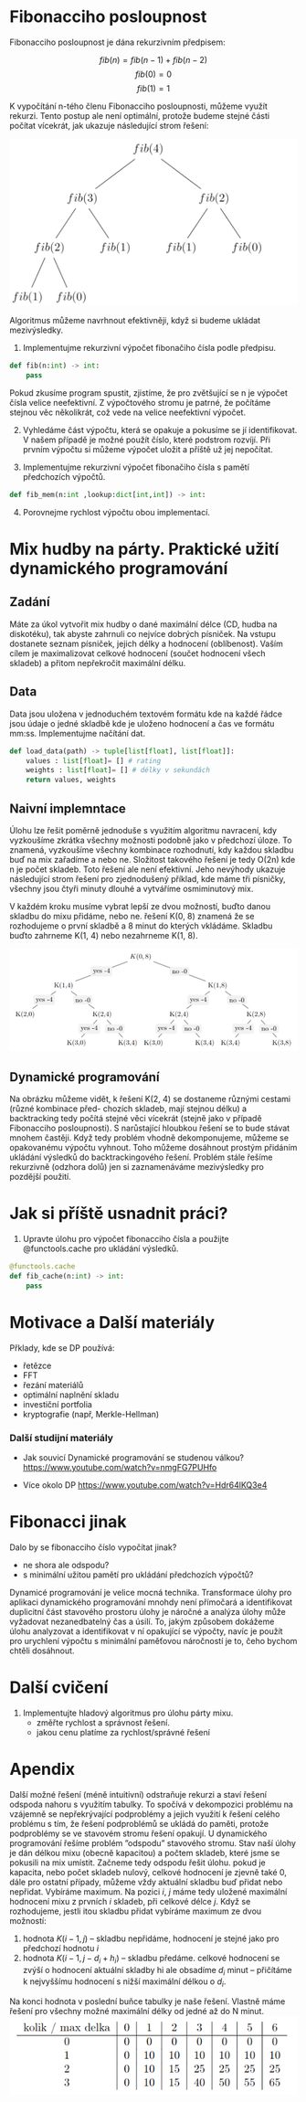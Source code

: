 
# Fibonacciho posloupnost

Fibonacciho posloupnost je dána rekurzivním předpisem:

$$fib(n) = fib(n − 1) + fib(n − 2)$$
$$fib(0) = 0$$
$$fib(1) = 1$$

K vypočítání n-tého členu Fibonacciho posloupnosti, můžeme využít rekurzi. Tento postup ale
není optimální, protože budeme stejné části počítat vícekrát, jak ukazuje následující strom řešení:


![Výpočet n-tého čísla fibonaccioho posloupnosti](img/tree.png)

Algoritmus můžeme navrhnout efektivněji, když si budeme ukládat mezivýsledky.

1. Implementujme rekurzivní výpočet fibonačiho čísla podle předpisu.
```python
def fib(n:int) -> int:
    pass
```


Pokud zkusíme program spustit, zjistíme, že pro zvětšující se n je výpočet čísla velice neefektivní. Z výpočtového stromu je patrné, že počítáme stejnou věc několikrát, což vede na velice neefektivní výpočet. 


2. Vyhledáme část výpočtu, která se opakuje a pokusíme se jí identifikovat. V našem případě je možné použít číslo, které podstrom rozvíjí. Při prvním výpočtu si můžeme výpočet uložit a příště už jej nepočítat. 

3. Implementujme rekurzivní výpočet fibonačiho čísla s pamětí předchozích výpočtů. 

```python
def fib_mem(n:int ,lookup:dict[int,int]) -> int:

```

4. Porovnejme rychlost výpočtu obou implementací. 


# Mix hudby na párty. Praktické užití dynamického programování

## Zadání
Máte za úkol vytvořit mix hudby o dané maximální délce (CD, hudba na diskotéku), tak abyste zahrnuli co nejvíce dobrých písniček. 
Na vstupu dostanete seznam písniček, jejich délky a hodnocení
(oblíbenost). Vaším cílem je maximalizovat celkové hodnocení (součet hodnocení všech skladeb) a
přitom nepřekročit maximální délku.



## Data
Data jsou uložena v jednoduchém textovém formátu kde na každé řádce jsou údaje o jedné skladbě
kde je uloženo hodnocení a čas ve formátu mm:ss. Implementujme načítání dat. 

```python
def load_data(path) -> tuple[list[float], list[float]]:
    values : list[float]= [] # rating
    weights : list[float]= [] # délky v sekundách
    return values, weights
```


## Naivní implemntace

Úlohu lze řešit poměrně jednoduše s využitím algoritmu navracení, kdy vyzkoušíme zkrátka
všechny možnosti podobně jako v předchozí úloze. To znamená, vyzkoušíme všechny kombinace
rozhodnutí, kdy každou skladbu buď na mix zařadíme a nebo ne. Složitost takového řešení je tedy
O(2n) kde n je počet skladeb. Toto řešení ale není efektivní. Jeho nevýhody ukazuje následující strom řešení pro zjednodušený příklad, kde máme tři písničky, všechny jsou čtyři minuty dlouhé a vytváříme osmiminutový mix.

V každém kroku musíme vybrat lepší ze dvou možností, buďto danou skladbu do mixu přidáme,
nebo ne. řešení K(0, 8) znamená že se rozhodujeme o první skladbě a 8 minut do kterých vkládáme.
Skladbu buďto zahrneme K(1, 4) nebo nezahrneme K(1, 8).

![knapsack](img/knapsack.png)



##  Dynamické programování
Na obrázku můžeme vidět, k řešení K(2, 4) se dostaneme různými cestami (různé kombinace před-
chozích skladeb, mají stejnou délku) a backtracking tedy počítá stejné věci vícekrát (stejně jako
v případě Fibonacciho posloupnosti). S narůstající hloubkou řešení se to bude stávat mnohem
častěji. Když tedy problém vhodně dekomponujeme, můžeme se opakovanému výpočtu vyhnout.
Toho můžeme dosáhnout prostým přidáním ukládání výsledků do backtrackingového řešení. Problém stále řešíme rekurzivně (odzhora dolů) jen si zaznamenáváme mezivýsledky pro pozdější
použití.


# Jak si příště usnadnit práci? 
1. Upravte úlohu pro výpočet fibonacciho čísla a použijte @functools.cache pro ukládání výsledků. 
```python 
@functools.cache
def fib_cache(n:int) -> int:
    pass
```


# Motivace a Další materiály


Přklady, kde se DP používá: 
- řetězce
- FFT
- řezání materiálů
- optimální naplnění skladu
- investiční portfolia
- kryptografie (např, Merkle-Hellman)

### Další studijní materiály
- Jak souvicí Dynamické programování se studenou válkou? https://www.youtube.com/watch?v=nmgFG7PUHfo

- Více okolo DP https://www.youtube.com/watch?v=Hdr64lKQ3e4



# Fibonacci jinak 
Dalo by se fibonacciho číslo vypočítat jinak? 
- ne shora ale odspodu? 
- s minimální užitou pamětí pro ukládání předchozích výpočtů? 

Dynamicé programování je velice mocná technika. Transformace úlohy pro aplikaci dynamického programování mnohdy není přímočará a identifikovat duplicitní část stavového prostoru úlohy je náročné a analýza úlohy  může vyžadovat nezanedbatelný čas a úsilí. To, jakým způsobem dokážeme úlohu analyzovat a identifikovat v ní opakující se výpočty, navíc je použít pro urychlení výpočtu s minimální paměťovou náročností je to, čeho bychom chtěli dosáhnout. 


# Další cvičení
1. Implementujte hladový algoritmus pro úlohu párty mixu. 
    - změřte rychlost a správnost řešení. 
    - jakou cenu platíme za rychlost/správné řešení


# Apendix

Další možné řešení (méně intuitivní) odstraňuje rekurzi a staví řešení odspoda nahoru s využitím tabulky. 
To spočívá v dekompozici problému na vzájemně se nepřekrývající podproblémy a jejich využití k řešení celého problému s tím, že řešení podproblémů se ukládá do paměti, protože podproblémy se ve stavovém stromu řešení opakují. 
U dynamického programování řešíme problém ”odspodu” stavového stromu. Stav naší úlohy je dán délkou mixu (obecně kapacitou) a počtem skladeb, které jsme se pokusili na mix umístit. Začneme tedy odspodu řešit úlohu. pokud je kapacita, nebo počet skladeb nulový, celkové hodnocení je zjevně také 0, dále pro ostatní případy, můžeme vždy aktuální skladbu buď přidat nebo nepřidat. 
Vybíráme maximum. Na pozici $i$, $j$ máme tedy uložené maximální hodnocení mixu z prvních $i$ skladeb, při celkové délce $j$. Když se rozhodujeme, jestli itou skladbu přidat vybíráme maximum ze dvou možností:

1. hodnota $K(i − 1, j)$ – skladbu nepřidáme, hodnocení je stejné jako pro předchozí hodnotu $i$
2. hodnota $K(i−1, j −d_i +h_i)$ – skladbu předáme. celkové hodnocení se zvýší o hodnocení aktuální skladby hi ale obsadíme $d_i$ minut – přičítáme k nejvyššímu hodnocení s nižší maximální délkou o $d_i$.

Na konci hodnota v poslední buňce tabulky je naše řešení. Vlastně máme řešení pro všechny možné
maximální délky od jedné až do N minut.
![knapsack tabulkou](img/knapsack_tab.png)


